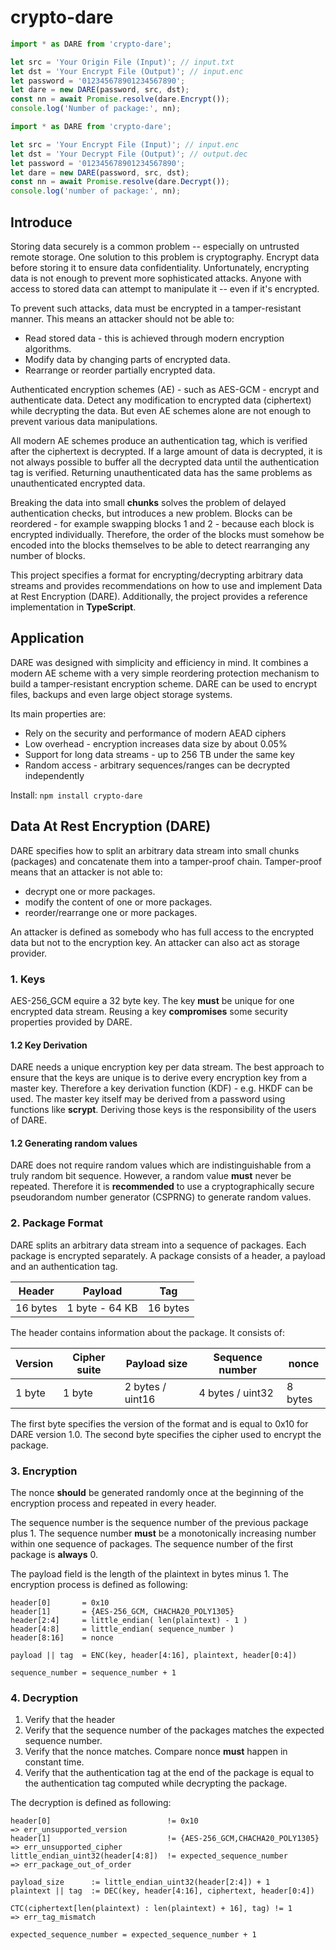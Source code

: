 # crypto-dare

```typescript
import * as DARE from 'crypto-dare';

let src = 'Your Origin File (Input)'; // input.txt
let dst = 'Your Encrypt File (Output)'; // input.enc
let password = '012345678901234567890';
let dare = new DARE(password, src, dst);
const nn = await Promise.resolve(dare.Encrypt());
console.log('Number of package:', nn);
```

```typescript
import * as DARE from 'crypto-dare';

let src = 'Your Encrypt File (Input)'; // input.enc
let dst = 'Your Decrypt File (Output)'; // output.dec
let password = '012345678901234567890';
let dare = new DARE(password, src, dst);
const nn = await Promise.resolve(dare.Decrypt());
console.log('number of package:', nn);
```

## Introduce

Storing data securely is a common problem -- especially on untrusted remote storage. One solution to this problem is cryptography. Encrypt data before storing it to ensure data confidentiality. Unfortunately, encrypting data is not enough to prevent more sophisticated attacks. Anyone with access to stored data can attempt to manipulate it -- even if it's encrypted.

To prevent such attacks, data must be encrypted in a tamper-resistant manner. This means an attacker should not be able to:

- Read stored data - this is achieved through modern encryption algorithms.
- Modify data by changing parts of encrypted data.
- Rearrange or reorder partially encrypted data.

Authenticated encryption schemes (AE) - such as AES-GCM - encrypt and authenticate data.
Detect any modification to encrypted data (ciphertext) while decrypting the data.
But even AE schemes alone are not enough to prevent various data manipulations.

All modern AE schemes produce an authentication tag, which is verified after the ciphertext is decrypted. If a large amount of data is decrypted, it is not always possible to buffer all the decrypted data until the authentication tag is verified. Returning unauthenticated data has the same problems as unauthenticated encrypted data.

Breaking the data into small **chunks** solves the problem of delayed authentication checks, but introduces a new problem. Blocks can be reordered - for example swapping blocks 1 and 2 - because each block is encrypted individually. Therefore, the order of the blocks must somehow be encoded into the blocks themselves to be able to detect rearranging any number of blocks.

This project specifies a format for encrypting/decrypting arbitrary data streams and provides recommendations on how to use and implement Data at Rest Encryption (DARE).
Additionally, the project provides a reference implementation in **TypeScript**.

## Application

DARE was designed with simplicity and efficiency in mind.
It combines a modern AE scheme with a very simple reordering protection mechanism to build a tamper-resistant encryption scheme.
DARE can be used to encrypt files, backups and even large object storage systems.

Its main properties are:

- Rely on the security and performance of modern AEAD ciphers
- Low overhead - encryption increases data size by about 0.05%
- Support for long data streams - up to 256 TB under the same key
- Random access - arbitrary sequences/ranges can be decrypted independently

Install: `npm install crypto-dare`

## Data At Rest Encryption (DARE)

DARE specifies how to split an arbitrary data stream into small chunks (packages)
and concatenate them into a tamper-proof chain. Tamper-proof means that an attacker
is not able to:

- decrypt one or more packages.
- modify the content of one or more packages.
- reorder/rearrange one or more packages.

An attacker is defined as somebody who has full access to the encrypted data
but not to the encryption key. An attacker can also act as storage provider.

### 1. Keys

AES-256_GCM equire a 32 byte key. The key **must** be unique for one encrypted data stream.
Reusing a key **compromises** some security properties provided by DARE.

#### 1.2 Key Derivation

DARE needs a unique encryption key per data stream. The best approach to ensure that the keys
are unique is to derive every encryption key from a master key.
Therefore a key derivation function (KDF) - e.g. HKDF can be used. The master key itself may be derived from a password using functions like **scrypt**. Deriving those keys is the responsibility of the
users of DARE.

#### 1.2 Generating random values

DARE does not require random values which are indistinguishable from a truly random bit sequence.
However, a random value **must** never be repeated. Therefore it is **recommended** to use a
cryptographically secure pseudorandom number generator (CSPRNG) to generate random values.

### 2. Package Format

DARE splits an arbitrary data stream into a sequence of packages. Each package is
encrypted separately. A package consists of a header, a payload and an authentication
tag.

| Header   | Payload        | Tag      |
| -------- | -------------- | -------- |
| 16 bytes | 1 byte - 64 KB | 16 bytes |

The header contains information about the package. It consists of:

| Version | Cipher suite | Payload size     | Sequence number  | nonce   |
| ------- | ------------ | ---------------- | ---------------- | ------- |
| 1 byte  | 1 byte       | 2 bytes / uint16 | 4 bytes / uint32 | 8 bytes |

The first byte specifies the version of the format and is equal to 0x10 for DARE
version 1.0. The second byte specifies the cipher used to encrypt the package.

### 3. Encryption

The nonce **should** be generated randomly once
at the beginning of the encryption process and repeated in every header.

The sequence number is the sequence number of the previous package plus 1. The sequence number
**must** be a monotonically increasing number within one sequence of packages. The sequence number
of the first package is **always** 0.

The payload field is the length of the plaintext in bytes minus 1. The encryption process is
defined as following:

```
header[0]       = 0x10
header[1]       = {AES-256_GCM, CHACHA20_POLY1305}
header[2:4]     = little_endian( len(plaintext) - 1 )
header[4:8]     = little_endian( sequence_number )
header[8:16]    = nonce

payload || tag  = ENC(key, header[4:16], plaintext, header[0:4])

sequence_number = sequence_number + 1
```

### 4. Decryption

1. Verify that the header
2. Verify that the sequence number of the packages matches the expected sequence number.
3. Verify that the nonce matches. Compare nonce **must** happen in constant time.
4. Verify that the authentication tag at the end of the package is equal to the authentication tag
   computed while decrypting the package.

The decryption is defined as following:

```
header[0]                          != 0x10                            => err_unsupported_version
header[1]                          != {AES-256_GCM,CHACHA20_POLY1305} => err_unsupported_cipher
little_endian_uint32(header[4:8])  != expected_sequence_number        => err_package_out_of_order

payload_size      := little_endian_uint32(header[2:4]) + 1
plaintext || tag  := DEC(key, header[4:16], ciphertext, header[0:4])

CTC(ciphertext[len(plaintext) : len(plaintext) + 16], tag) != 1       => err_tag_mismatch

expected_sequence_number = expected_sequence_number + 1
```
 